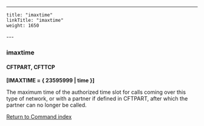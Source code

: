 ---
    title: "imaxtime"
    linkTitle: "imaxtime"
    weight: 1650
---<span id="imaxtime"></span>

### imaxtime

#### CFTPART, CFTTCP

****[IMAXTIME = { 23595999
&#124; time }]****

The maximum time of the authorized time slot for calls coming over this
type of network, or with a partner if defined in CFTPART, after which
the partner can no longer be called.

[Return to Command index](../../)
